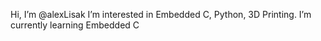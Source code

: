 Hi, I’m @alexLisak
I’m interested in Embedded C, Python, 3D Printing.
I’m currently learning Embedded C

<!---
alexLisak/alexLisak is a special repository because its `README.md` (this file) appears on your GitHub profile.
You can click the Preview link to take a look at your changes.
--->
